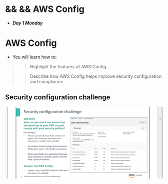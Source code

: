 # && && AWS Config
- ***Day 1 Monday***

# AWS Config
- You will learn how to:

>> Highlight the features of AWS Config

>> Describe how AWS Config helps improve security configuration and compliance

## Security configuration challenge
![alt text](<Images/sec config challenge.png>)

## 